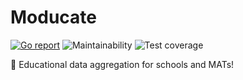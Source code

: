 # Moducate

[![Go report](https://goreportcard.com/badge/github.com/moducate/moducate)](https://goreportcard.com/report/github.com/moducate/moducate)
![Maintainability](https://img.shields.io/codeclimate/maintainability/moducate/moducate)
![Test coverage](https://img.shields.io/codeclimate/coverage-letter/moducate/moducate)

🚀 Educational data aggregation for schools and MATs!

